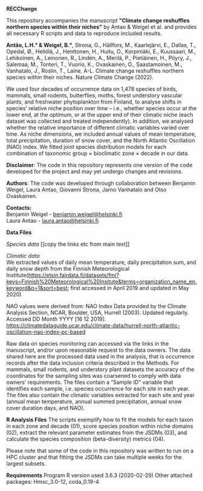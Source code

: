 **RECChange**

This repository accompanies the manuscript **"Climate change reshuffles northern species within their niches"** by Antao & Weigel et al. and provides all necessary R scripts and data to reproduce included results.

**Antão, L.H.° & Weigel, B.°**, Strona, G., Hällfors, M., Kaarlejärvi, E., Dallas, T., Opedal, Ø., Heliölä, J., Henttonen, H., Huitu, O., Korpimäki, E., Kuussaari, M., Lehikoinen, A., Leinonen, R., Lindén, A., Merilä, P., Pietiäinen, H., Pöyry, J., Salemaa, M., Tonteri, T., Vuorio, K., Ovaskainen, O., Saastamoinen, M., Vanhatalo, J., Roslin, T., Laine, A-L. Climate change reshuffles northern species within their niches. Nature Climate Change (2022).


We used four decades of occurrence data on 1,478 species of birds, mammals, small rodents, butterflies, moths, forest understory vascular plants, and freshwater phytoplankton from Finland, to analyse shifts in species’ relative niche position over time – i.e., whether species occur at the lower end, at the optimum, or at the upper end of their climatic niche (each dataset was collected and treated independently). In addition, we analysed whether the relative importance of different climatic variables varied over time. As niche dimensions, we included annual values of mean temperature, total precipitation, duration of snow cover, and the North Atlantic Oscillation (NAO) index. We fitted joint species distribution models for each combination of taxonomic group × bioclimatic zone × decade in our data.

**Disclaimer**: The code in this repository represents one version of the code developed for the project and may yet undergo changes and revisions.

**Authors**: The code was developed through collaboration between Benjamin Weigel, Laura Antao, Giovanni Strona, Jarno Vanhatalo and Otso Ovaskainen.


**Contacts:**     
Benjamin Weigel - benjamin.weigel@helsinki.fi     
Laura Antao - laura.antao@helsinki.fi


**Data Files**

*Species data*
[[copy the links etc from main text]]


*Climatic data*  
We extracted values of daily mean temperature, daily precipitation sum, and daily snow depth from the Finnish
Meteorological Institute(https://etsin.fairdata.fi/datasets/fmi?keys=Finnish%20Meteorological%20Insitute&terms=organization_name_en.keyword&p=1&sort=best; first accessed in April 2019 and updated in May 2020)

NAO values were derived from: NAO Index Data provided by the Climate Analysis Section, NCAR, Boulder, USA, Hurrell (2003). Updated regularly. Accessed DD Month YYYY [16 12 2019]. https://climatedataguide.ucar.edu/climate-data/hurrell-north-atlantic-oscillation-nao-index-pc-based


Raw data on species monitoring can accessed via the links in the manuscript, and/or upon reasonable request to the data owners.
The data shared here are the processed data used in the analysis, that is occurrence records after the data inclusion criteria described in the Methods.
For mammals, small rodents, and understory plant datasets the accuracy of the coordinates for the sampling sites was coarsened to comply with data owners’ requirements. The files contain a “Sample ID” variable that identifies each sample, i.e. species occurrence for each site in each year.
The files also contain the climatic variables extracted for each site and year (annual mean temperature, annual summed precipitation, annual snow cover duration days, and NAO).


**R Analysis Files**
The scripts exemplify how to fit the models for each taxon in each zone and decade (01), score species position within niche domains (02), extract the relevant parameter estimates from the JSDMs (03), and calculate the species composition (beta-diversity) metrics (04).

Please note that some of the code in this repository was written to run on a HPC cluster and that fitting the JSDMs can take multiple weeks for the largest subsets.

**Requirements**
Program R version used 3.6.3 (2020-02-29)
Other attached packages: Hmsc_3.0-12, coda_0.19-4 
